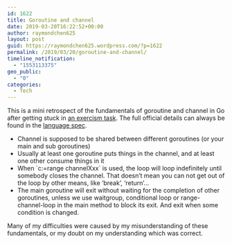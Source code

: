 ```yaml
---
id: 1622
title: Goroutine and channel
date: 2019-03-20T16:22:52+00:00
author: raymondchen625
layout: post
guid: https://raymondchen625.wordpress.com/?p=1622
permalink: /2019/03/20/goroutine-and-channel/
timeline_notification:
  - "1553113375"
geo_public:
  - "0"
categories:
  - Tech
---
```

This is a mini retrospect of the fundamentals of goroutine and channel in Go after getting stuck in [an exercism task](https://exercism.io/my/solutions/e068e2c9b931409781e26e36c43382d7). The full official details can always be found in the [language spec](https://golang.org/ref/spec).

  * Channel is supposed to be shared between different goroutines (or your main and sub goroutines)
  * Usually at least one goroutine puts things in the channel, and at least one other consume things in it
  * When \`c:=range channelXxx\` is used, the loop will loop indefinitely until somebody closes the channel. That doesn&#8217;t mean you can not get out of the loop by other means, like &#8216;break&#8217;, &#8216;return&#8217;&#8230;
  * The main goroutine will exit without waiting for the completion of other goroutines, unless we use waitgroup, conditional loop or range-channel-loop in the main method to block its exit. And exit when some condition is changed.

Many of my difficulties were caused by my misunderstanding of these fundamentals, or my doubt on my understanding which was correct.